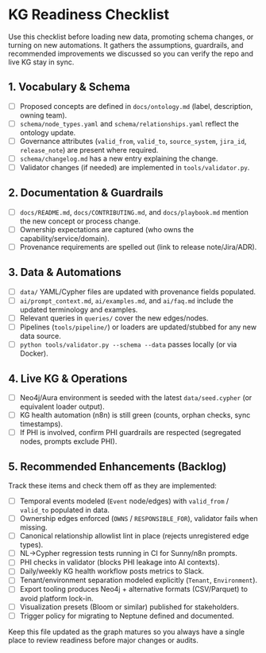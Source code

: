 # KG Readiness Checklist

Use this checklist before loading new data, promoting schema changes, or turning on new automations. It gathers the assumptions, guardrails, and recommended improvements we discussed so you can verify the repo and live KG stay in sync.

## 1. Vocabulary & Schema
- [ ] Proposed concepts are defined in `docs/ontology.md` (label, description, owning team).
- [ ] `schema/node_types.yaml` and `schema/relationships.yaml` reflect the ontology update.
- [ ] Governance attributes (`valid_from`, `valid_to`, `source_system`, `jira_id`, `release_note`) are present where required.
- [ ] `schema/changelog.md` has a new entry explaining the change.
- [ ] Validator changes (if needed) are implemented in `tools/validator.py`.

## 2. Documentation & Guardrails
- [ ] `docs/README.md`, `docs/CONTRIBUTING.md`, and `docs/playbook.md` mention the new concept or process change.
- [ ] Ownership expectations are captured (who owns the capability/service/domain).
- [ ] Provenance requirements are spelled out (link to release note/Jira/ADR).

## 3. Data & Automations
- [ ] `data/` YAML/Cypher files are updated with provenance fields populated.
- [ ] `ai/prompt_context.md`, `ai/examples.md`, and `ai/faq.md` include the updated terminology and examples.
- [ ] Relevant queries in `queries/` cover the new edges/nodes.
- [ ] Pipelines (`tools/pipeline/`) or loaders are updated/stubbed for any new data source.
- [ ] `python tools/validator.py --schema --data` passes locally (or via Docker).

## 4. Live KG & Operations
- [ ] Neo4j/Aura environment is seeded with the latest `data/seed.cypher` (or equivalent loader output).
- [ ] KG health automation (n8n) is still green (counts, orphan checks, sync timestamps).
- [ ] If PHI is involved, confirm PHI guardrails are respected (segregated nodes, prompts exclude PHI).

## 5. Recommended Enhancements (Backlog)
Track these items and check them off as they are implemented:
- [ ] Temporal events modeled (`Event` node/edges) with `valid_from` / `valid_to` populated in data.
- [ ] Ownership edges enforced (`OWNS` / `RESPONSIBLE_FOR`), validator fails when missing.
- [ ] Canonical relationship allowlist lint in place (rejects unregistered edge types).
- [ ] NL→Cypher regression tests running in CI for Sunny/n8n prompts.
- [ ] PHI checks in validator (blocks PHI leakage into AI contexts).
- [ ] Daily/weekly KG health workflow posts metrics to Slack.
- [ ] Tenant/environment separation modeled explicitly (`Tenant`, `Environment`).
- [ ] Export tooling produces Neo4j + alternative formats (CSV/Parquet) to avoid platform lock-in.
- [ ] Visualization presets (Bloom or similar) published for stakeholders.
- [ ] Trigger policy for migrating to Neptune defined and documented.

Keep this file updated as the graph matures so you always have a single place to review readiness before major changes or audits.
